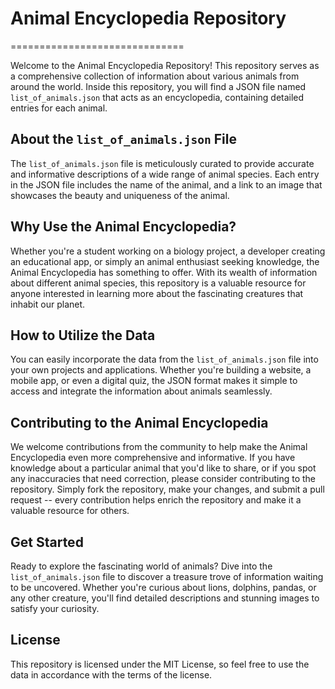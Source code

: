 # Animal Encyclopedia Repository
==============================

Welcome to the Animal Encyclopedia Repository! This repository serves as a comprehensive collection of information about various animals from around the world. Inside this repository, you will find a JSON file named `list_of_animals.json` that acts as an encyclopedia, containing detailed entries for each animal.

About the `list_of_animals.json` File
-----------------------------

The `list_of_animals.json` file is meticulously curated to provide accurate and informative descriptions of a wide range of animal species. Each entry in the JSON file includes the name of the animal, and a link to an image that showcases the beauty and uniqueness of the animal.

Why Use the Animal Encyclopedia?
--------------------------------

Whether you're a student working on a biology project, a developer creating an educational app, or simply an animal enthusiast seeking knowledge, the Animal Encyclopedia has something to offer. With its wealth of information about different animal species, this repository is a valuable resource for anyone interested in learning more about the fascinating creatures that inhabit our planet.

How to Utilize the Data
-----------------------

You can easily incorporate the data from the `list_of_animals.json` file into your own projects and applications. Whether you're building a website, a mobile app, or even a digital quiz, the JSON format makes it simple to access and integrate the information about animals seamlessly.

Contributing to the Animal Encyclopedia
---------------------------------------

We welcome contributions from the community to help make the Animal Encyclopedia even more comprehensive and informative. If you have knowledge about a particular animal that you'd like to share, or if you spot any inaccuracies that need correction, please consider contributing to the repository. Simply fork the repository, make your changes, and submit a pull request -- every contribution helps enrich the repository and make it a valuable resource for others.

Get Started
-----------

Ready to explore the fascinating world of animals? Dive into the `list_of_animals.json` file to discover a treasure trove of information waiting to be uncovered. Whether you're curious about lions, dolphins, pandas, or any other creature, you'll find detailed descriptions and stunning images to satisfy your curiosity.

License
-------

This repository is licensed under the MIT License, so feel free to use the data in accordance with the terms of the license.
